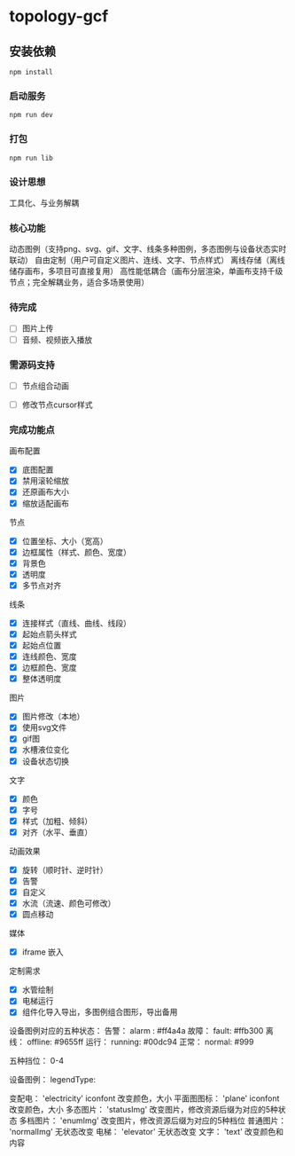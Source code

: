 # topology-gcf

## 安装依赖
```
npm install
```

### 启动服务
```
npm run dev
```

### 打包
```
npm run lib
```


### 设计思想
工具化、与业务解耦

### 核心功能
动态图例（支持png、svg、gif、文字、线条多种图例，多态图例与设备状态实时联动）
自由定制（用户可自定义图片、连线、文字、节点样式）
离线存储（离线储存画布，多项目可直接复用）
高性能低耦合（画布分层渲染，单画布支持千级节点；完全解耦业务，适合多场景使用）

### 待完成
- [ ] 图片上传
- [ ] 音频、视频嵌入播放

### 需源码支持
- [ ] 节点组合动画
- [ ] 修改节点cursor样式



### 完成功能点

画布配置
- [x] 底图配置
- [x] 禁用滚轮缩放
- [x] 还原画布大小
- [x] 缩放适配画布

节点
- [x] 位置坐标、大小（宽高）
- [x] 边框属性（样式、颜色、宽度）
- [x] 背景色
- [x] 透明度
- [x] 多节点对齐

线条
- [x] 连接样式（直线、曲线、线段）
- [x] 起始点箭头样式
- [x] 起始点位置
- [x] 连线颜色、宽度
- [x] 边框颜色、宽度
- [x] 整体透明度

图片
- [x] 图片修改（本地）
- [x] 使用svg文件
- [x] gif图
- [x] 水槽液位变化
- [x] 设备状态切换

文字
- [x] 颜色
- [x] 字号
- [x] 样式（加粗、倾斜）
- [x] 对齐（水平、垂直）

动画效果
- [x] 旋转（顺时针、逆时针）
- [x] 告警
- [x] 自定义
- [x] 水流（流速、颜色可修改）
- [x] 圆点移动

媒体
- [x] iframe 嵌入

定制需求
- [x] 水管绘制
- [x] 电梯运行
- [x] 组件化导入导出，多图例组合图形，导出备用

设备图例对应的五种状态：
    告警： alarm : #ff4a4a
    故障： fault: #ffb300
    离线： offline: #9655ff
    运行： running: #00dc94
    正常： normal: #999

五种挡位： 0-4

设备图例：  legendType:

  变配电：    'electricity'     iconfont  改变颜色，大小
  平面图图标： 'plane'          iconfont  改变颜色，大小
  多态图片：   'statusImg'      改变图片，修改资源后缀为对应的5种状态
  多档图片：   'enumImg'        改变图片，修改资源后缀为对应的5种档位
  普通图片：   'normalImg'      无状态改变
  电梯：       'elevator'      无状态改变
  文字：       'text'           改变颜色和内容


